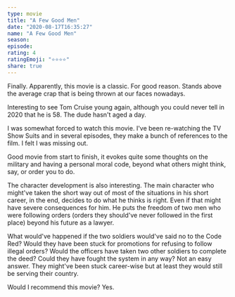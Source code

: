 ```yaml
--- 
type: movie 
title: "A Few Good Men" 
date: "2020-08-17T16:35:27" 
name: "A Few Good Men" 
season: 
episode: 
rating: 4 
ratingEmoji: "⭐️⭐️⭐️⭐️" 
share: true 
---
```


Finally. Apparently, this movie is a classic. For good reason. Stands above the average crap that is being thrown at our faces nowadays.

Interesting to see Tom Cruise young again, although you could never tell in 2020 that he is 58. The dude hasn't aged a day.

I was somewhat forced to watch this movie. I've been re-watching the TV Show Suits and in several episodes, they make a bunch of references to the film. I felt I was missing out.

Good movie from start to finish, it evokes quite some thoughts on the military and having a personal moral code, beyond what others might think, say, or order you to do.

The character development is also interesting. The main character who might've taken the short way out of most of the situations in his short career, in the end, decides to do what he thinks is right. Even if that might have severe consequences for him. He puts the freedom of two men who were following orders (orders they should've never followed in the first place) beyond his future as a lawyer.

What would've happened if the two soldiers would've said no to the Code Red? Would they have been stuck for promotions for refusing to follow illegal orders? Would the officers have taken two other soldiers to complete the deed?  Could they have fought the system in any way? Not an easy answer. They might've been stuck career-wise but at least they would still be serving their country.

Would I recommend this movie? Yes.

